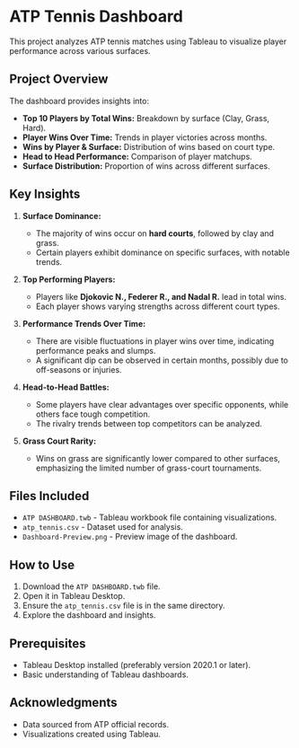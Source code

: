 # ATP Tennis Dashboard

This project analyzes ATP tennis matches using Tableau to visualize player performance across various surfaces.

## Project Overview

The dashboard provides insights into:

- **Top 10 Players by Total Wins:** Breakdown by surface (Clay, Grass, Hard).
- **Player Wins Over Time:** Trends in player victories across months.
- **Wins by Player & Surface:** Distribution of wins based on court type.
- **Head to Head Performance:** Comparison of player matchups.
- **Surface Distribution:** Proportion of wins across different surfaces.

## Key Insights

1. **Surface Dominance:** 
   - The majority of wins occur on **hard courts**, followed by clay and grass.
   - Certain players exhibit dominance on specific surfaces, with notable trends.

2. **Top Performing Players:** 
   - Players like **Djokovic N., Federer R., and Nadal R.** lead in total wins.
   - Each player shows varying strengths across different court types.

3. **Performance Trends Over Time:** 
   - There are visible fluctuations in player wins over time, indicating performance peaks and slumps.
   - A significant dip can be observed in certain months, possibly due to off-seasons or injuries.

4. **Head-to-Head Battles:** 
   - Some players have clear advantages over specific opponents, while others face tough competition.
   - The rivalry trends between top competitors can be analyzed.

5. **Grass Court Rarity:** 
   - Wins on grass are significantly lower compared to other surfaces, emphasizing the limited number of grass-court tournaments.

## Files Included

- `ATP DASHBOARD.twb` - Tableau workbook file containing visualizations.
- `atp_tennis.csv` - Dataset used for analysis.
- `Dashboard-Preview.png` - Preview image of the dashboard.

## How to Use

1. Download the `ATP DASHBOARD.twb` file.
2. Open it in Tableau Desktop.
3. Ensure the `atp_tennis.csv` file is in the same directory.
4. Explore the dashboard and insights.

## Prerequisites

- Tableau Desktop installed (preferably version 2020.1 or later).
- Basic understanding of Tableau dashboards.

## Acknowledgments

- Data sourced from ATP official records.
- Visualizations created using Tableau.

